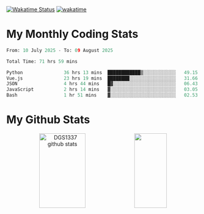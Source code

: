 [![Wakatime Status](https://github.com/noopurphalak/noopurphalak/workflows/wakatime-status-update/badge.svg)](https://github.com/noopurphalak/noopurphalak/actions/workflows/main.yml)
[![wakatime](https://wakatime.com/badge/user/80ace140-ef40-4fdd-b8ed-f3be3d2e1aea.svg)](https://wakatime.com/@80ace140-ef40-4fdd-b8ed-f3be3d2e1aea)

# My Monthly Coding Stats

<!--START_SECTION:waka-->

```python
From: 10 July 2025 - To: 09 August 2025

Total Time: 71 hrs 59 mins

Python               36 hrs 13 mins  ████████████▒░░░░░░░░░░░░   49.15 %
Vue.js               23 hrs 19 mins  ████████░░░░░░░░░░░░░░░░░   31.66 %
JSON                 4 hrs 44 mins   █▓░░░░░░░░░░░░░░░░░░░░░░░   06.43 %
JavaScript           2 hrs 14 mins   ▓░░░░░░░░░░░░░░░░░░░░░░░░   03.05 %
Bash                 1 hr 51 mins    ▓░░░░░░░░░░░░░░░░░░░░░░░░   02.53 %
```

<!--END_SECTION:waka-->

# My Github Stats
<div style="text-align: center;">
  <img width="49%" height="195px" src="https://github-readme-stats-sigma-five.vercel.app/api?username=noopurphalak&show_icons=true&count_private=true&hide_border=true&title_color=00FFFF&icon_color=00FFFF&text_color=00FFFF&bg_color=0d1117" alt="DGS1337 github stats" />
  <img width="41%" height="195px" src="https://github-readme-stats-sigma-five.vercel.app/api/top-langs/?username=noopurphalak&layout=compact&hide_border=true&title_color=00FFFF&text_color=00FFFF&bg_color=0d1117" />
</div>
